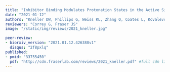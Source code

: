 ```yaml
---
title: "Inhibitor Binding Modulates Protonation States in the Active Site of SARS-CoV-2 Main Protease"
date: "2021-01-12"
authors: "Kneller DW, Phillips G, Weiss KL, Zhang Q, Coates L, Kovalevsky A"
reviewers: "Correy G, Fraser JS"
image: "/static/img/reviews/2021_kneller.jpg"

peer-review:
- biorxiv_version: "2021.01.12.426388v1"
  disqus: "2f8pxlq"
published:
- pmid: "33755450"
  pdf: "http://cdn.fraserlab.com/reviews/2021_kneller.pdf" #full cdn link
---
```

